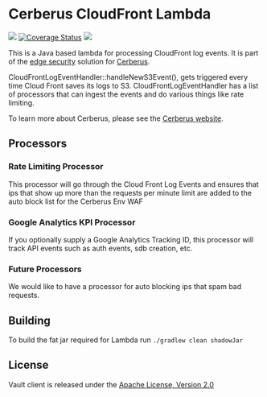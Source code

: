 # Cerberus CloudFront Lambda

[![][travis img]][travis]
[![Coverage Status](https://coveralls.io/repos/github/Nike-Inc/cerberus-cloudfront-lambda/badge.svg)](https://coveralls.io/github/Nike-Inc/cerberus-cloudfront-lambda)
[![][license img]][license]

This is a Java based lambda for processing CloudFront log events. It is part of the [edge security](http://engineering.nike.com/cerberus/docs/architecture/infrastructure-overview)
solution for [Cerberus](http://engineering.nike.com/cerberus/).

CloudFrontLogEventHandler::handleNewS3Event(), gets triggered every time Cloud Front saves its logs to S3.
CloudFrontLogEventHandler has a list of processors that can ingest the events and do various things like rate limiting.

To learn more about Cerberus, please see the [Cerberus website](http://engineering.nike.com/cerberus/).

## Processors

### Rate Limiting Processor
This processor will go through the Cloud Front Log Events and ensures that ips that show up more than the requests per minute limit are added to the auto block list for the Cerberus Env WAF

### Google Analytics KPI Processor
If you optionally supply a Google Analytics Tracking ID, this processor will track API events such as auth events, sdb creation, etc.

### Future Processors
We would like to have a processor for auto blocking ips that spam bad requests.

## Building

To build the fat jar required for Lambda run `./gradlew clean shadowJar`

## License

Vault client is released under the [Apache License, Version 2.0](http://www.apache.org/licenses/LICENSE-2.0)


[travis]:https://travis-ci.org/Nike-Inc/cerberus-cloudfront-lambda
[travis img]:https://api.travis-ci.org/Nike-Inc/cerberus-cloudfront-lambda.svg?branch=master

[license]:LICENSE.txt
[license img]:https://img.shields.io/badge/License-Apache%202-blue.svg
